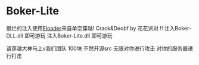 # Boker-Lite
很烂的注入使用[Eloader](https://github.com/lliioollcn/ELoader)来自单恋穿越!
Crack&Deobf by 花花派对 !! 
注入Boker-DLL.dll 即可游玩
注入Boker-Lite.dll 即可游玩

请穿越大神马上v我们团队 100块 不然开源src 无限对你进行攻击 对你的服务器进行打击

    

